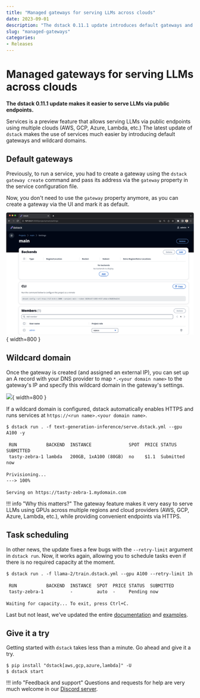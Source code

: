 ```yaml
---
title: "Managed gateways for serving LLMs across clouds"
date: 2023-09-01
description: "The dstack 0.11.1 update introduces default gateways and wildcard domains to make it easier to serve LLMs via public endpoints."
slug: "managed-gateways"
categories:
- Releases
---
```


# Managed gateways for serving LLMs across clouds

__The dstack 0.11.1 update makes it easier to serve LLMs via public endpoints.__

Services is a preview feature that allows serving LLMs via public endpoints using multiple clouds
(AWS, GCP, Azure, Lambda, etc.) 
The latest update of `dstack` makes the use of services much easier by introducing default gateways and wildcard domains.

<!-- more -->

## Default gateways

Previously, to run a service, you had to create a gateway using the `dstack gateway create` command and pass its address via the `gateway` property in the service configuration file.

Now, you don't need to use the `gateway` property anymore, as you can create a gateway via the UI and mark it as default.

![](../../assets/images/dstack-hub-view-project-empty.png){ width=800 }

## Wildcard domain

Once the gateway is created (and assigned an external IP), you can set up an A record with your DNS provider to map `*.<your domain name>` to the gateway's IP and specify this wildcard domain in the gateway's settings.

![](../../assets/images/dstack-hub-edit-gateway.png){ width=800 }

If a wildcard domain is configured, dstack automatically enables HTTPS and runs services at `https://<run name>.<your domain name>`.

<div class="termy">

```shell
$ dstack run . -f text-generation-inference/serve.dstack.yml --gpu A100 -y

 RUN           BACKEND  INSTANCE              SPOT  PRICE STATUS    SUBMITTED
 tasty-zebra-1 lambda   200GB, 1xA100 (80GB)  no    $1.1  Submitted now
 
Privisioning...
---> 100%

Serving on https://tasty-zebra-1.mydomain.com
```

</div>


!!! info "Why this matters?"
    The gateway feature makes it very easy to serve LLMs using GPUs across multiple regions and cloud providers (AWS, GCP,
    Azure, Lambda, etc.), while providing convenient endpoints via HTTPS.

## Task scheduling

In other news, the update fixes a few bugs with the `--retry-limit` argument in `dstack run`. Now, it works again,
allowing you to schedule tasks even if there is no required capacity at the moment.

<div class="termy">

```shell
$ dstack run . -f llama-2/train.dstack.yml --gpu A100 --retry-limit 1h

 RUN           BACKEND  INSTANCE  SPOT  PRICE STATUS  SUBMITTED
 tasty-zebra-1          -         auto  -     Pending now
 
Waiting for capacity... To exit, press Ctrl+C.
```

</div>

Last but not least, we've updated the entire [documentation](https://dstack.ai/docs/) and [examples](https://dstack.ai/examples/).

## Give it a try

Getting started with `dstack` takes less than a minute. Go ahead and give it a try.

<div class="termy">

```shell
$ pip install "dstack[aws,gcp,azure,lambda]" -U
$ dstack start
```
</div>

!!! info "Feedback and support"
    Questions and requests for help are very much welcome in our 
    [Discord server](https://discord.gg/u8SmfwPpMd).